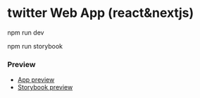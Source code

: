 # twitter Web App (react&nextjs)

npm run dev

npm run storybook

### Preview

- [App preview](https://twitter-web-clone-phi.vercel.app)
- [Storybook preview](https://twitter-web-clone-phi.vercel.app/ui/index.html)
